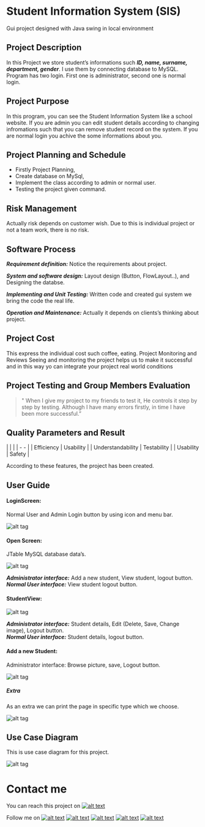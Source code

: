 # Student Information System (SIS)
Gui project designed with Java swing in local environment

## Project Description
In this Project we store student’s informations  such ***ID, name, surname, department, gender***. I use them by connecting database to MySQL. Program has two login. First one is administrator, second one is normal login.

## Project Purpose
In this program, you can see the Student Information System like a school website. If you are admin you can edit student details according to changing infromations such that you can remove student record on the system. If you are normal login you achive the some informations about you.

## Project Planning and Schedule
- Firstly Project Planning,
- Create database on MySql,
- Implement the class according to admin or normal user.
- Testing the project given command.

## Risk Management
Actually risk depends on customer wish. Due to this is individual project or not a team work, there is no risk.

## Software Process
***Requirement definition:*** Notice the requirements about project.

***System and software design:*** Layout design (Button, FlowLayout..), and Designing the databse.

***Implementing and Unit Testing:*** Written code and created gui system we bring the code the real life.

***Operation and Maintenance:*** Actually it depends on clients’s thinking about project.

## Project Cost
This express the individual cost such coffee, eating.
Project Monitoring and Reviews
Seeing and monitoring the project helps us to make it successful and in this way yo can integrate your project real world conditions

## Project Testing and Group Members Evaluation
> " When I give my project to my friends to test it, He controls it step by step by testing. Although I have many errors firstly, in time I have been  more successful.”

## Quality Parameters and Result

|  |  |
| -  -      |
| Efficiency | Usability |
| Understandability | Testability |
| Usability | Safety |

According to these features, the project has been created.

## User Guide
#### LoginScreen:
Normal User and Admin Login button by using icon and menu bar.

![alt tag](https://github.com/mgulesci/Student-Information-System/blob/master/Screenshots/res4.JPG)

#### Open Screen:
JTable MySQL database data’s.

![alt tag](https://github.com/mgulesci/Student-Information-System/blob/master/Screenshots/res1.JPG)

***Administrator interface:***
Add a new student, View student, logout button.</br>
***Normal User interface:***
View student logout button.

#### StudentView:
![alt tag](https://github.com/mgulesci/Student-Information-System/blob/master/Screenshots/res3.JPG)

***Administrator interface:***
Student details, Edit (Delete, Save, Change image), Logout button.</br>
***Normal User interface:*** Student details, logout button.


#### Add a new Student:
Administrator interface: Browse picture, save, Logout button.

![alt tag](https://github.com/mgulesci/Student-Information-System/blob/master/Screenshots/res2.JPG)

##### Extra
As an extra we can print the page in specific type which we choose.

![alt tag](https://github.com/mgulesci/Student-Information-System/blob/master/Screenshots/res5.JPG)

## Use Case Diagram
This is use case diagram for this project.

![alt tag](https://github.com/mgulesci/Student-Information-System/blob/master/Screenshots/usecase.JPG)

# Contact me
You can reach this project on [![alt text][3.1]][6]


Follow me on [![alt text][1.1]][1]
[![alt text][2.1]][2]
[![alt text][3.1]][3]
[![alt text][4.1]][4]
[![alt text][5.1]][5]


[1.1]:https://mehmetcangulesci.com/wp-content/uploads/2017/03/Twitter.png (twitter icon with padding)
[2.1]: https://mehmetcangulesci.com/wp-content/uploads/2017/03/Linkedin.png (linkedin icon with padding)
[3.1]: https://mehmetcangulesci.com/wp-content/uploads/2017/03/Github.png (github icon with padding)
[4.1]: https://mehmetcangulesci.com/wp-content/uploads/2017/03/Instagram.png (instagram icon with padding)
[5.1]:https://mehmetcangulesci.com/wp-content/uploads/2017/03/micon.png


<!-- links to your social media accounts -->

[1]: https://twitter.com/mehmetgulesci
[2]: https://www.linkedin.com/in/mehmetcan-g%C3%BCle%C5%9F%C3%A7i-39155458/
[3]: https://github.com/mgulesci
[4]: https://www.instagram.com/mgulesci/
[5]: https://mehmetcangulesci.com
[6]: https://github.com/mgulesci/Student-Information-System
